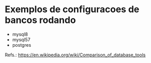 # Exemplos de configuracoes de bancos rodando

- mysql8
- mysql57
- postgres



Refs.:
https://en.wikipedia.org/wiki/Comparison_of_database_tools

